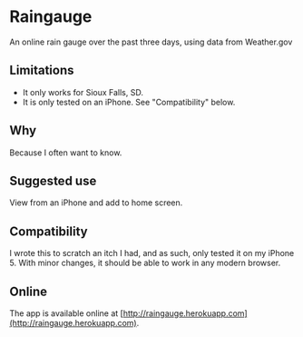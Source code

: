 # Raingauge

An online rain gauge over the past three days, using data from Weather.gov

## Limitations

* It only works for Sioux Falls, SD.
* It is only tested on an iPhone. See "Compatibility" below.

## Why

Because I often want to know.

## Suggested use

View from an iPhone and add to home screen.

## Compatibility

I wrote this to scratch an itch I had, and as such, only tested it on my iPhone 5. With minor changes, it should be able to work in any modern browser.

## Online

The app is available online at [http://raingauge.herokuapp.com](http://raingauge.herokuapp.com).
